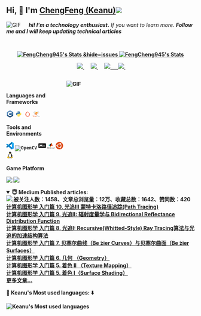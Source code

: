 ## Hi, 👋  I'm <a href="https://www.zhihu.com/people/cheng-feng-28-76" target="_blank">ChengFeng (Keanu)</a><img src="https://media.giphy.com/media/WUlplcMpOCEmTGBtBW/giphy.gif" width="50">  <sup>

<img align="left" alt="GIF" src="https://media.giphy.com/media/4N1wOi78ZGzSB6H7vK/giphy.gif" width="60" title="Say HI"> <em><b>hi! I'm a technology enthusiast.</b> If you want to learn more. <b>Follow me and I will keep updating technical articles</em>

<br>

<p align="center">
  <a href="https://github.com/FengCheng945" class="rich-diff-level-one">
    <img src="https://github-readme-stats.vercel.app/api?username=FengCheng945&title_color=333&text_color=777" alt="FengCheng945's Stats" >
     &hide=issues
    <img src="https://github-readme-stats.vercel.app/api?username=FengCheng945&hide=issues&title_color=333&text_color=777" alt="FengCheng945's Stats" >
    
  </a>
</p>

<p align="center">

  </a>
  &emsp;
  <a href="https://blog.csdn.net/m0_53592066?spm=1010.2135.3001.5421" target="_blank" alt="CSDN" title="CSDN">
    <img src="https://img.icons8.com/material/48/000000/csdn.png" width="30px"/>
  </a>
  &emsp;
  <a href="https://www.zhihu.com/people/cheng-feng-28-76" target="_blank" alt="Zhihu" title="Zhihu">
    <img src="https://img.icons8.com/material-two-tone/50/000000/zhihu.png" width="28px"/>
  </a>
  &emsp;
  <a href="https://space.bilibili.com/323348711" target="_blank" alt="Bilibili" title="Bilibili">
    <img src="https://user-images.githubusercontent.com/29084184/129467562-a754907c-c128-40d0-80ad-86e89bdda3d6.png" width="30px"/>
  &emsp;
  <a href="https://www.linkedin.cn/injobs/in/%E7%83%BD-%E7%A8%8B-a7a25b233" target="_blank" alt="LinkedIn" title="LinkedIn">
    <img src="https://img.icons8.com/ios-filled/256/000000/linkedin.svg" width="26px"/>
  </a>
  &emsp;

</p>

<h2></h2>

<img align="right" alt="GIF" src="https://media.giphy.com/media/zOvBKUUEERdNm/giphy.gif?raw=true" width="343" height="220" title="为什么运行不通过！！!"> &nbsp;&nbsp;&nbsp;&nbsp;

**Languages and Frameworks** 

<code><img height="20" src="https://raw.githubusercontent.com/github/explore/80688e429a7d4ef2fca1e82350fe8e3517d3494d/topics/cpp/cpp.png" alt="C++" title="C++"></code>
<code><img height="20" src="https://raw.githubusercontent.com/github/explore/80688e429a7d4ef2fca1e82350fe8e3517d3494d/topics/python/python.png" alt="Python" title="Python"></code>
<code><img height="20" src="utils/pytorch-logo.png" alt="PyTorch" title="PyTorch"></code>
<code><img height="20" src="https://raw.githubusercontent.com/github/explore/80688e429a7d4ef2fca1e82350fe8e3517d3494d/topics/tensorflow/tensorflow.png" alt="TensorFlow" title="TensorFlow"></code>


**Tools and Environments**

<code><img height="20" src="https://raw.githubusercontent.com/github/explore/80688e429a7d4ef2fca1e82350fe8e3517d3494d/topics/visual-studio-code/visual-studio-code.png" alt="VSCode" title="VSCode"></code>
<code><img height="20" src="https://camo.githubusercontent.com/ce9fb3389462f2c9444f863e410f0d17d04b216beba8749a015011887eadfbaf/68747470733a2f2f7777772e766563746f726c6f676f2e7a6f6e652f6c6f676f732f6f70656e63762f6f70656e63762d69636f6e2e737667" alt="OpenCV" title="OpenCV"></code>
<code><img height="20" src="https://raw.githubusercontent.com/github/explore/80688e429a7d4ef2fca1e82350fe8e3517d3494d/topics/markdown/markdown.png" alt="Markdown" title="MarkDown"></code>
<code><img height="20" src="https://raw.githubusercontent.com/github/explore/80688e429a7d4ef2fca1e82350fe8e3517d3494d/topics/matlab/matlab.png" alt="Matlab" title="Matlab"></code>
<code><img height="20" src="https://raw.githubusercontent.com/github/explore/80688e429a7d4ef2fca1e82350fe8e3517d3494d/topics/ubuntu/ubuntu.png" alt="Ubuntu" title="Ubuntu"></code>
<code><img height="20" src="https://raw.githubusercontent.com/github/explore/80688e429a7d4ef2fca1e82350fe8e3517d3494d/topics/linux/linux.png" alt="Linux" title="Linux"></code>
<br>
  
Game Platform 
  
[![](https://img.shields.io/badge/Steam-000000?style=for-the-badge&logo=steam&logoColor=white)](https://steamcommunity.com/profiles/76561198254582391/)
[![](https://img.shields.io/badge/PlayStation-003791?style=for-the-badge&logo=playstation&logoColor=white)](https://www.playstation.com/zh-hans-cn/)

<details open>
 
 <summary> 😇 <b>Medium Published articles</b>: </summary>
    <a href="https://www.zhihu.com/people/cheng-feng-28-76" target="_blank" alt="Zhihu" title="Zhihu">
    <img src="https://img.icons8.com/material-two-tone/50/000000/zhihu.png" width="16px"/>
  </a> 被关注人数：1458、文章总浏览量：12万、收藏总数：1642、赞同数：420
  <br>
  <a href="https://zhuanlan.zhihu.com/p/468603262" target="_blank">计算机图形学 入门篇 10. 光追III 蒙特卡洛路径追踪(Path Tracing)</a>
  <br>
  <a href="https://zhuanlan.zhihu.com/p/466818755" target="_blank">计算机图形学 入门篇 9. 光追II: 辐射度量学与 Bidirectional Reflectance Distribution Function</a>
  <br>
  <a href="https://zhuanlan.zhihu.com/p/466122358" target="_blank">计算机图形学 入门篇 8. 光追I: Recursive(Whitted-Style) Ray Tracing算法与光追的加速结构算法</a>
  <br>
  <a href="https://zhuanlan.zhihu.com/p/464686081" target="_blank">计算机图形学 入门篇 7. 贝塞尔曲线（Be ́zier Curves）与贝塞尔曲面（Be ́zier Surfaces）</a>
  <br>
  <a href="https://zhuanlan.zhihu.com/p/460950331" target="_blank">计算机图形学 入门篇 6. 几何 （Geometry）</a>
  <br>
  <a href="https://zhuanlan.zhihu.com/p/453457104" target="_blank">计算机图形学 入门篇 5. 着色 II （Texture Mapping）</a>
  <br>
  <a href="https://zhuanlan.zhihu.com/p/452570902" target="_blank">计算机图形学 入门篇 5. 着色 I（Surface Shading）</a>
  <br>
   <a href="https://www.zhihu.com/people/cheng-feng-28-76" target="_blank">更多文章...</a>
  <br>
</details>

🚧 **Keanu's Most used languages: ⬇️**
 <br>
  
![Keanu's Most used languages](https://github-readme-stats.vercel.app/api/top-langs/?username=FengCheng945&layout=compact&hide_border=true&langs_count=10)
